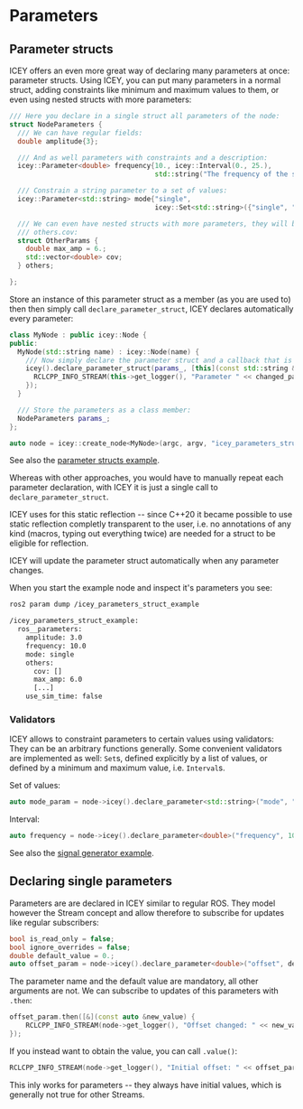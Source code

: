 # Parameters 

## Parameter structs 

ICEY offers an even more great way of declaring many parameters at once: parameter structs.
Using ICEY, you can put many parameters in a normal struct, adding constraints like minimum and maximum values to them, or even using nested structs with more parameters:

```cpp
/// Here you declare in a single struct all parameters of the node:
struct NodeParameters {
  /// We can have regular fields:
  double amplitude{3};

  /// And as well parameters with constraints and a description:
  icey::Parameter<double> frequency{10., icey::Interval(0., 25.),
                                    std::string("The frequency of the sine")};

  /// Constrain a string parameter to a set of values:
  icey::Parameter<std::string> mode{"single",
                                    icey::Set<std::string>({"single", "double", "pulse"})};

  /// We can even have nested structs with more parameters, they will be named others.max_amp,
  /// others.cov:
  struct OtherParams {
    double max_amp = 6.;
    std::vector<double> cov;
  } others;

};
```

Store an instance of this parameter struct as a member (as you are used to) then then simply call `declare_parameter_struct`, ICEY declares automatically every parameter:

```cpp
class MyNode : public icey::Node {
public: 
  MyNode(std::string name) : icey::Node(name) {
    /// Now simply declare the parameter struct and a callback that is called when any field updates:
    icey().declare_parameter_struct(params_, [this](const std::string &changed_parameter) {
      RCLCPP_INFO_STREAM(this->get_logger(), "Parameter " << changed_parameter << " changed");
    });
  }

  /// Store the parameters as a class member: 
  NodeParameters params_;
};

auto node = icey::create_node<MyNode>(argc, argv, "icey_parameters_struct_example");
```

See also the [parameter structs example](../../icey_examples/src/parameters_struct.cpp).

Whereas with other approaches, you would have to manually repeat each parameter declaration, with ICEY it is just a single call to `declare_parameter_struct`. 

ICEY uses for this static reflection -- since C++20 it became possible to use static reflection completly transparent to the user, i.e. no annotations of any kind (macros, typing out everything twice) are needed for a struct to be eligible for reflection.

ICEY will update the parameter struct automatically when any parameter changes. 

When you start the example node and inspect it's parameters you see: 

```sh 
ros2 param dump /icey_parameters_struct_example

/icey_parameters_struct_example:
  ros__parameters:
    amplitude: 3.0
    frequency: 10.0
    mode: single
    others:
      cov: []
      max_amp: 6.0
      [...]
    use_sim_time: false
```

### Validators 
ICEY allows to constraint parameters to certain values using validators: They can be an arbitrary functions generally.  Some convenient validators are implemented as well: `Set`s, defined explicitly by a list of values, or defined by a minimum and maximum value, i.e. `Interval`s.

Set of values: 
```cpp
auto mode_param = node->icey().declare_parameter<std::string>("mode", "single",   icey::Set<std::string>({"single", "double", "pulse"}));
```

Interval:
```cpp
auto frequency = node->icey().declare_parameter<double>("frequency", 10., icey::Interval(0., 100.));  // Hz, i.e. 1/s
```

See also the [signal generator example](../../icey_examples/src/signal_generator.cpp). 

## Declaring single parameters 

Parameters are are declared in ICEY similar to regular ROS. They model however the Stream concept and allow therefore to subscribe for updates like regular subscribers:

```cpp
bool is_read_only = false;
bool ignore_overrides = false;
double default_value = 0.;
auto offset_param = node->icey().declare_parameter<double>("offset", default_value, icey::Validator<double>{}, "description", is_read_only, ignore_overrides);
```

The parameter name and the default value are mandatory, all other arguments are not. 
We can subscribe to updates of this parameters with `.then`:

```cpp
offset_param.then([&](const auto &new_value) {
	RCLCPP_INFO_STREAM(node->get_logger(), "Offset changed: " << new_value);
});
```
If you instead want to obtain the value, you can call `.value()`:

```cpp
RCLCPP_INFO_STREAM(node->get_logger(), "Initial offset: " << offset_param.value());
```
This inly works for parameters -- they always have initial values, which is generally not true for other Streams.
